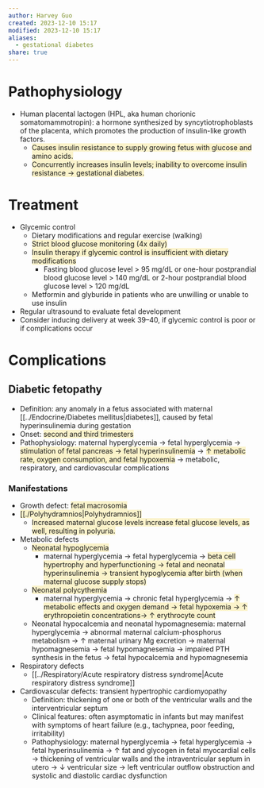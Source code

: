 ```yaml
---
author: Harvey Guo
created: 2023-12-10 15:17
modified: 2023-12-10 15:17
aliases:
  - gestational diabetes
share: true
---
```


# Pathophysiology
- Human placental lactogen (HPL, aka human chorionic somatomammotropin): a hormone synthesized by syncytiotrophoblasts of the placenta, which promotes the production of insulin-like growth factors.
	- <span style="background:rgba(240, 200, 0, 0.2)">Causes insulin resistance to supply growing fetus with glucose and amino acids.</span>
	- <span style="background:rgba(240, 200, 0, 0.2)">Concurrently increases insulin levels; inability to overcome insulin resistance → gestational diabetes.</span>
# Treatment
- Glycemic control
	- Dietary modifications and regular exercise (walking)
	- <span style="background:rgba(240, 200, 0, 0.2)">Strict blood glucose monitoring (4x daily)</span>
	- <span style="background:rgba(240, 200, 0, 0.2)">Insulin therapy if glycemic control is insufficient with dietary modifications </span>
		- Fasting blood glucose level > 95 mg/dL or one-hour postprandial blood glucose level > 140 mg/dL or 2-hour postprandial blood glucose level > 120 mg/dL
	- Metformin and glyburide in patients who are unwilling or unable to use insulin
- Regular ultrasound to evaluate fetal development
- Consider inducing delivery at week 39–40, if glycemic control is poor or if complications occur
# Complications
## Diabetic fetopathy
- Definition: any anomaly in a fetus associated with maternal [[../Endocrine/Diabetes mellitus|diabetes]], caused by fetal hyperinsulinemia during gestation
- Onset: <span style="background:rgba(240, 200, 0, 0.2)">second and third trimesters</span>
- Pathophysiology: maternal hyperglycemia → fetal hyperglycemia → <span style="background:rgba(240, 200, 0, 0.2)">stimulation of fetal pancreas → fetal hyperinsulinemia</span> → <span style="background:rgba(240, 200, 0, 0.2)">↑ metabolic rate, oxygen consumption, and fetal hypoxemia</span> → metabolic, respiratory, and cardiovascular complications
### Manifestations
- Growth defect: <span style="background:rgba(240, 200, 0, 0.2)">fetal macrosomia</span>
- <span style="background:rgba(240, 200, 0, 0.2)">[[./Polyhydramnios|Polyhydramnios]]</span>
	- <span style="background:rgba(240, 200, 0, 0.2)">Increased maternal glucose levels increase fetal glucose levels, as well, resulting in polyuria.</span>
- Metabolic defects
	- <span style="background:rgba(240, 200, 0, 0.2)">Neonatal hypoglycemia</span>
		- maternal hyperglycemia → fetal hyperglycemia → <span style="background:rgba(240, 200, 0, 0.2)">beta cell hypertrophy and hyperfunctioning → fetal and neonatal hyperinsulinemia → transient hypoglycemia after birth (when maternal glucose supply stops)</span>
	- <span style="background:rgba(240, 200, 0, 0.2)">Neonatal polycythemia</span>
		- maternal hyperglycemia → chronic fetal hyperglycemia → <span style="background:rgba(240, 200, 0, 0.2)">↑ metabolic effects and oxygen demand → fetal hypoxemia → ↑ erythropoietin concentrations→ ↑ erythrocyte count</span>
	- Neonatal hypocalcemia and neonatal hypomagnesemia: maternal hyperglycemia → abnormal maternal calcium-phosphorus metabolism → ↑ maternal urinary Mg excretion → maternal hypomagnesemia → fetal hypomagnesemia → impaired PTH synthesis in the fetus → fetal hypocalcemia and hypomagnesemia
- Respiratory defects
	- [[../Respiratory/Acute respiratory distress syndrome|Acute respiratory distress syndrome]]
- Cardiovascular defects: transient hypertrophic cardiomyopathy
	- Definition: thickening of one or both of the ventricular walls and the interventricular septum
	- Clinical features: often asymptomatic in infants but may manifest with symptoms of heart failure (e.g., tachypnea, poor feeding, irritability)
	- Pathophysiology: maternal hyperglycemia → fetal hyperglycemia → fetal hyperinsulinemia → ↑ fat and glycogen in fetal myocardial cells → thickening of ventricular walls and the intraventricular septum in utero → ↓ ventricular size → left ventricular outflow obstruction and systolic and diastolic cardiac dysfunction